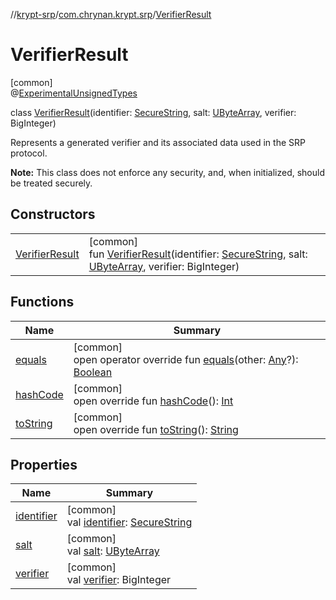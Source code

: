 //[krypt-srp](../../../index.md)/[com.chrynan.krypt.srp](../index.md)/[VerifierResult](index.md)

# VerifierResult

[common]\
@[ExperimentalUnsignedTypes](https://kotlinlang.org/api/latest/jvm/stdlib/kotlin/-experimental-unsigned-types/index.html)

class [VerifierResult](index.md)(identifier: [SecureString](../../../../krypt-core/krypt-core/com.chrynan.krypt.core/-secure-string/index.md), salt: [UByteArray](https://kotlinlang.org/api/latest/jvm/stdlib/kotlin/-u-byte-array/index.html), verifier: BigInteger)

Represents a generated verifier and its associated data used in the SRP protocol.

**Note:** This class does not enforce any security, and, when initialized, should be treated securely.

## Constructors

| | |
|---|---|
| [VerifierResult](-verifier-result.md) | [common]<br>fun [VerifierResult](-verifier-result.md)(identifier: [SecureString](../../../../krypt-core/krypt-core/com.chrynan.krypt.core/-secure-string/index.md), salt: [UByteArray](https://kotlinlang.org/api/latest/jvm/stdlib/kotlin/-u-byte-array/index.html), verifier: BigInteger) |

## Functions

| Name | Summary |
|---|---|
| [equals](equals.md) | [common]<br>open operator override fun [equals](equals.md)(other: [Any](https://kotlinlang.org/api/latest/jvm/stdlib/kotlin/-any/index.html)?): [Boolean](https://kotlinlang.org/api/latest/jvm/stdlib/kotlin/-boolean/index.html) |
| [hashCode](hash-code.md) | [common]<br>open override fun [hashCode](hash-code.md)(): [Int](https://kotlinlang.org/api/latest/jvm/stdlib/kotlin/-int/index.html) |
| [toString](to-string.md) | [common]<br>open override fun [toString](to-string.md)(): [String](https://kotlinlang.org/api/latest/jvm/stdlib/kotlin/-string/index.html) |

## Properties

| Name | Summary |
|---|---|
| [identifier](identifier.md) | [common]<br>val [identifier](identifier.md): [SecureString](../../../../krypt-core/krypt-core/com.chrynan.krypt.core/-secure-string/index.md) |
| [salt](salt.md) | [common]<br>val [salt](salt.md): [UByteArray](https://kotlinlang.org/api/latest/jvm/stdlib/kotlin/-u-byte-array/index.html) |
| [verifier](verifier.md) | [common]<br>val [verifier](verifier.md): BigInteger |

